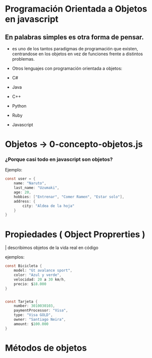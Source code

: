 # Programación Orientada a Objetos en javascript


## En palabras simples es otra forma de pensar.
- es uno de los tantos paradigmas de programación que existen, centrandose en los objetos en vez de funciones frente a distintos problemas.


- Otros lenguajes con programación orientada a objetos:
 - C#
 - Java
 - C++
 - Python
 - Ruby
 - Javascript


# Objetos -> 0-concepto-objetos.js

### ¿Porque casi todo en javascript son objetos?

Ejemplo:

````c
const user = {
	name: "Naruto",
	last_name: "Uzumaki",
	age: 20,
	hobbies: ["Entrenar", "Comer Ramen", "Estar solo"],
	address: {
		city: "Aldea de la hoja"
	}
}

````

# Propiedades ( Object Proprerties )

| describimos objetos de la vida real en código

ejemplos:
````c
const Bicicleta { 
	model: "Gt avalance sport",
	color: "Azul y verde",
	velocidad: 20 a 30 km/h,
	precio: $18.000
}


const Tarjeta {
	number: 3010030103,
	paymentProcessor: "Visa",
	type: "Visa GOLD",
	owner: "Santiago Neira",
	amount: $100.000
}

````

# Métodos de objetos



